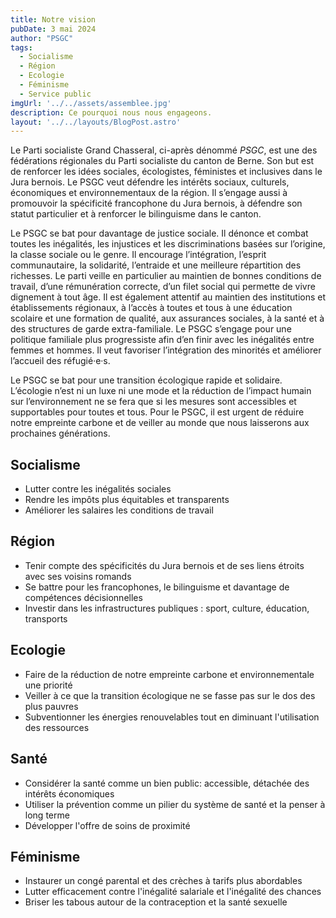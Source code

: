 ```yaml
---
title: Notre vision
pubDate: 3 mai 2024
author: "PSGC"
tags:
  - Socialisme
  - Région
  - Ecologie
  - Féminisme
  - Service public
imgUrl: '../../assets/assemblee.jpg'
description: Ce pourquoi nous nous engageons.
layout: '../../layouts/BlogPost.astro'
---
```


Le Parti socialiste Grand Chasseral, ci-après dénommé *PSGC*, est une des fédérations
régionales du Parti socialiste du canton de Berne. Son but est de renforcer les idées
sociales, écologistes, féministes et inclusives dans le Jura bernois. Le PSGC veut
défendre les intérêts sociaux, culturels, économiques et environnementaux de la région.
Il s’engage aussi à promouvoir la spécificité francophone du Jura bernois, à défendre son
statut particulier et à renforcer le bilinguisme dans le canton.

Le PSGC se bat pour davantage de justice sociale. Il dénonce et combat toutes les
inégalités, les injustices et les discriminations basées sur l’origine, la classe sociale ou le
genre. Il encourage l’intégration, l’esprit communautaire, la solidarité, l’entraide et une
meilleure répartition des richesses. Le parti veille en particulier au maintien de bonnes
conditions de travail, d’une rémunération correcte, d’un filet social qui permette de vivre
dignement à tout âge. Il est également attentif au maintien des institutions et
établissements régionaux, à l’accès à toutes et tous à une éducation scolaire et une
formation de qualité, aux assurances sociales, à la santé et à des structures de garde
extra-familiale. Le PSGC s’engage pour une politique familiale plus progressiste afin d’en
finir avec les inégalités entre femmes et hommes. Il veut favoriser l’intégration des
minorités et améliorer l’accueil des réfugié·e·s.

Le PSGC se bat pour une transition écologique rapide et solidaire. L’écologie n’est ni un
luxe ni une mode et la réduction de l’impact humain sur l’environnement ne se fera que
si les mesures sont accessibles et supportables pour toutes et tous. Pour le PSGC, il est
urgent de réduire notre empreinte carbone et de veiller au monde que nous laisserons
aux prochaines générations.

## Socialisme

  - Lutter contre les inégalités sociales
  - Rendre les impôts plus équitables et transparents
  - Améliorer les salaires les conditions de travail 

## Région
  
  - Tenir compte des spécificités du Jura bernois et de ses liens étroits avec ses voisins romands
  - Se battre pour les francophones, le bilinguisme et davantage de compétences décisionnelles
  - Investir dans les infrastructures publiques : sport, culture, éducation, transports

## Ecologie

  - Faire de la réduction de notre empreinte carbone et environnementale une priorité
  - Veiller à ce que la transition écologique ne se fasse pas sur le dos des plus pauvres
  - Subventionner les énergies renouvelables tout en diminuant l'utilisation des ressources

## Santé

  - Considérer la santé comme un bien public: accessible, détachée des intérêts économiques
  - Utiliser la prévention comme un pilier du système de santé et la penser à long terme
  - Développer l'offre de soins de proximité

## Féminisme
  
  - Instaurer un congé parental et des crèches à tarifs plus abordables
  - Lutter efficacement contre l'inégalité salariale et l'inégalité des chances
  - Briser les tabous autour de la contraception et la santé sexuelle 
